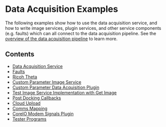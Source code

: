 <!--
Copyright (c) 2023 Boston Dynamics, Inc.  All rights reserved.

Downloading, reproducing, distributing or otherwise using the SDK Software
is subject to the terms and conditions of the Boston Dynamics Software
Development Kit License (20191101-BDSDK-SL).
-->

# Data Acquisition Examples

The following examples show how to use the data acquisition service, and how to write image services, plugin services, and other service components (e.g. faults) which can all connect to the data acquisition pipeline. See the [overview of the data acquisition pipeline](../../../docs/concepts/data_acquisition_overview.md) to learn more.

## Contents

- [Data Acquisition Service](../data_acquisition_service/README.md)
- [Faults](../service_faults/README.md)
- [Ricoh Theta](../ricoh_theta/README.md)
- [Custom Parameter Image Service](../service_customization/custom_parameter_image_server/README.md)
- [Custom Parameter Data Acquisition Plugin](../service_customization/custom_parameters_data_acquisition/README.md)
- [Test Image Service Implementation with Get Image](../get_image/README.md)
- [Post Docking Callbacks](../post_docking_callbacks/README.md)
- [Cloud Upload](../cloud_upload/README.md)
- [Comms Mapping](../comms_mapping/README.md)
- [CoreIO Modem Signals Plugin](../data_acquisition_service/signals_coreio_modem_plugin/README.md)
- [Tester Programs](../tester_programs/README.md)
